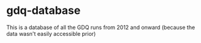 # gdq-database
This is a database of all the GDQ runs from 2012 and onward (because the data wasn't easily accessible prior)
